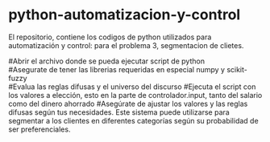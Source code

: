 # python-automatizacion-y-control

El repositorio, contiene los codigos de python utilizados para automatización y control:
para el problema 3, segmentacion de clietes.

#Abrir el archivo donde se pueda ejecutar script de python\
#Asegurate de tener las librerias requeridas en especial numpy y scikit-fuzzy\
#Evalua las reglas difusas y el universo del discurso
#Ejecuta el script con los valores a elección, esto en la parte de controlador.input, tanto del salario como del dinero ahorrado
#Asegúrate de ajustar los valores y las reglas difusas según tus necesidades. Este sistema puede utilizarse para segmentar a los clientes en diferentes categorías según su probabilidad de ser preferenciales.
